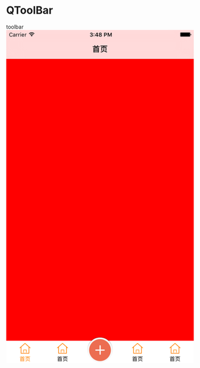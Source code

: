 # QToolBar
toolbar
![image](https://github.com/914813666/QToolBar/blob/master/Simulator%20Screen%20Shot%202015%E5%B9%B411%E6%9C%8820%E6%97%A5%20%E4%B8%8B%E5%8D%883.48.12.png)
